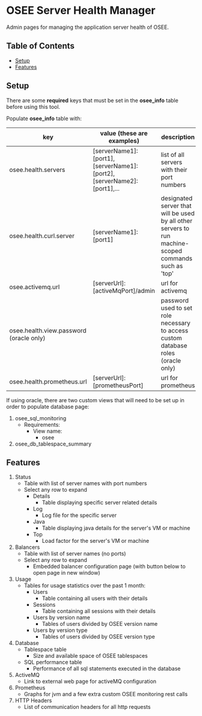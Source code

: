 # OSEE Server Health Manager

Admin pages for managing the application server health of OSEE.

## Table of Contents

- [Setup](#setup)
- [Features](#features)

## Setup

There are some **required** keys that must be set in the **osee_info** table before using this tool.

Populate **osee_info** table with:

|key|value (these are examples)|description|
|-|-|-|
|osee.health.servers|[serverName1]:[port1],[serverName1]:[port2],[serverName2]:[port1],...|list of all servers with their port numbers|
|osee.health.curl.server|[serverName1]:[port1]|designated server that will be used by all other servers to run machine-scoped commands such as 'top'|
|osee.activemq.url|[serverUrl]:[activeMqPort]/admin|url for activemq|
|osee.health.view.password (oracle only)||password used to set role necessary to access custom database roles (oracle only)|
|osee.health.prometheus.url|[serverUrl]:[prometheusPort]|url for prometheus|

If using oracle, there are two custom views that will need to be set up in order to populate database page:
1. osee_sql_monitoring
    - Requirements:
        - View name:
            - osee
2. osee_db_tablespace_summary

## Features

1. Status
    - Table with list of server names with port numbers
    - Select any row to expand
        - Details
            - Table displaying specific server related details
        - Log
            - Log file for the specific server
        - Java
            - Table displaying java details for the server's VM or machine
        - Top
            - Load factor for the server's VM or machine
2. Balancers
    - Table with list of server names (no ports)
    - Select any row to expand
        - Embedded balancer configuration page (with button below to open page in new window)
3. Usage
    - Tables for usage statistics over the past 1 month:
        - Users
            - Table containing all users with their details
        - Sessions
            - Table containing all sessions with their details
        - Users by version name
            - Tables of users divided by OSEE version name
        - Users by version type
            - Tables of users divided by OSEE version type
4. Database
    - Tablespace table
        - Size and available space of OSEE tablespaces
    - SQL performance table
        - Performance of all sql statements executed in the database
5. ActiveMQ
    - Link to external web page for activeMQ configuration
6. Prometheus
    - Graphs for jvm and a few extra custom OSEE monitoring rest calls
7. HTTP Headers
    - List of communication headers for all http requests